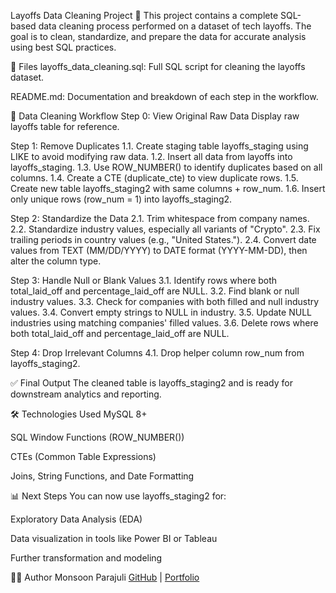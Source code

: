 Layoffs Data Cleaning Project 🧹
This project contains a complete SQL-based data cleaning process performed on a dataset of tech layoffs. The goal is to clean, standardize, and prepare the data for accurate analysis using best SQL practices.

📁 Files
layoffs_data_cleaning.sql: Full SQL script for cleaning the layoffs dataset.

README.md: Documentation and breakdown of each step in the workflow.

🧽 Data Cleaning Workflow
Step 0: View Original Raw Data
Display raw layoffs table for reference.

Step 1: Remove Duplicates
1.1. Create staging table layoffs_staging using LIKE to avoid modifying raw data.
1.2. Insert all data from layoffs into layoffs_staging.
1.3. Use ROW_NUMBER() to identify duplicates based on all columns.
1.4. Create a CTE (duplicate_cte) to view duplicate rows.
1.5. Create new table layoffs_staging2 with same columns + row_num.
1.6. Insert only unique rows (row_num = 1) into layoffs_staging2.

Step 2: Standardize the Data
2.1. Trim whitespace from company names.
2.2. Standardize industry values, especially all variants of "Crypto".
2.3. Fix trailing periods in country values (e.g., "United States.").
2.4. Convert date values from TEXT (MM/DD/YYYY) to DATE format (YYYY-MM-DD), then alter the column type.

Step 3: Handle Null or Blank Values
3.1. Identify rows where both total_laid_off and percentage_laid_off are NULL.
3.2. Find blank or null industry values.
3.3. Check for companies with both filled and null industry values.
3.4. Convert empty strings to NULL in industry.
3.5. Update NULL industries using matching companies' filled values.
3.6. Delete rows where both total_laid_off and percentage_laid_off are NULL.

Step 4: Drop Irrelevant Columns
4.1. Drop helper column row_num from layoffs_staging2.

✅ Final Output
The cleaned table is layoffs_staging2 and is ready for downstream analytics and reporting.

🛠 Technologies Used
MySQL 8+

SQL Window Functions (ROW_NUMBER())

CTEs (Common Table Expressions)

Joins, String Functions, and Date Formatting

📊 Next Steps
You can now use layoffs_staging2 for:

Exploratory Data Analysis (EDA)

Data visualization in tools like Power BI or Tableau

Further transformation and modeling

👨‍💻 Author
Monsoon Parajuli
[GitHub](https://github.com/monsoon2001) | [Portfolio](https://monsoon-portfolio.vercel.app) 
